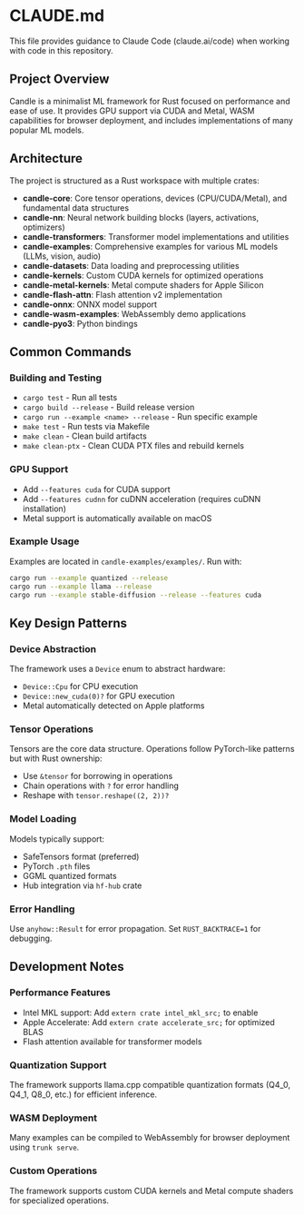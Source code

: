 # CLAUDE.md

This file provides guidance to Claude Code (claude.ai/code) when working with code in this repository.

## Project Overview

Candle is a minimalist ML framework for Rust focused on performance and ease of use. It provides GPU support via CUDA and Metal, WASM capabilities for browser deployment, and includes implementations of many popular ML models.

## Architecture

The project is structured as a Rust workspace with multiple crates:

- **candle-core**: Core tensor operations, devices (CPU/CUDA/Metal), and fundamental data structures
- **candle-nn**: Neural network building blocks (layers, activations, optimizers)
- **candle-transformers**: Transformer model implementations and utilities  
- **candle-examples**: Comprehensive examples for various ML models (LLMs, vision, audio)
- **candle-datasets**: Data loading and preprocessing utilities
- **candle-kernels**: Custom CUDA kernels for optimized operations
- **candle-metal-kernels**: Metal compute shaders for Apple Silicon
- **candle-flash-attn**: Flash attention v2 implementation
- **candle-onnx**: ONNX model support
- **candle-wasm-examples**: WebAssembly demo applications
- **candle-pyo3**: Python bindings

## Common Commands

### Building and Testing
- `cargo test` - Run all tests
- `cargo build --release` - Build release version
- `cargo run --example <name> --release` - Run specific example
- `make test` - Run tests via Makefile
- `make clean` - Clean build artifacts
- `make clean-ptx` - Clean CUDA PTX files and rebuild kernels

### GPU Support
- Add `--features cuda` for CUDA support
- Add `--features cudnn` for cuDNN acceleration (requires cuDNN installation)
- Metal support is automatically available on macOS

### Example Usage
Examples are located in `candle-examples/examples/`. Run with:
```bash
cargo run --example quantized --release
cargo run --example llama --release
cargo run --example stable-diffusion --release --features cuda
```

## Key Design Patterns

### Device Abstraction
The framework uses a `Device` enum to abstract hardware:
- `Device::Cpu` for CPU execution
- `Device::new_cuda(0)?` for GPU execution
- Metal automatically detected on Apple platforms

### Tensor Operations
Tensors are the core data structure. Operations follow PyTorch-like patterns but with Rust ownership:
- Use `&tensor` for borrowing in operations
- Chain operations with `?` for error handling
- Reshape with `tensor.reshape((2, 2))?`

### Model Loading
Models typically support:
- SafeTensors format (preferred)
- PyTorch `.pth` files  
- GGML quantized formats
- Hub integration via `hf-hub` crate

### Error Handling
Use `anyhow::Result` for error propagation. Set `RUST_BACKTRACE=1` for debugging.

## Development Notes

### Performance Features
- Intel MKL support: Add `extern crate intel_mkl_src;` to enable
- Apple Accelerate: Add `extern crate accelerate_src;` for optimized BLAS
- Flash attention available for transformer models

### Quantization Support
The framework supports llama.cpp compatible quantization formats (Q4_0, Q4_1, Q8_0, etc.) for efficient inference.

### WASM Deployment
Many examples can be compiled to WebAssembly for browser deployment using `trunk serve`.

### Custom Operations
The framework supports custom CUDA kernels and Metal compute shaders for specialized operations.